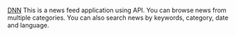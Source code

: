 [DNN](https://dnn-2024.vercel.app/)
This is a news feed application using API.
You can browse news from multiple categories.
You can also search news by keywords, category, date and language.